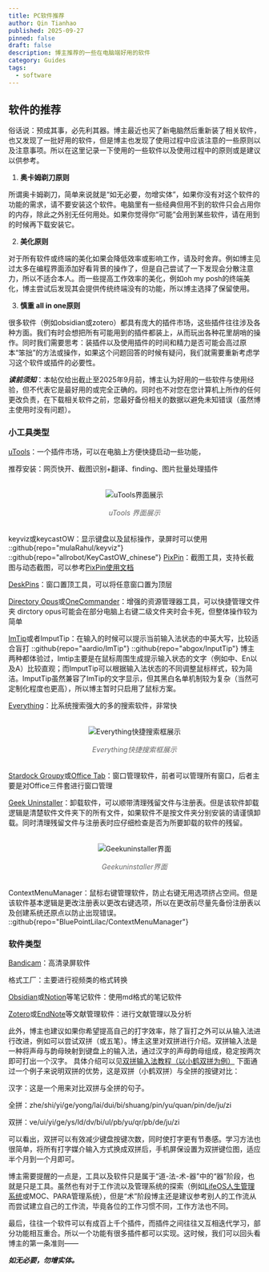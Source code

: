 ```yaml
---
title: PC软件推荐
author: Qin Tianhao
published: 2025-09-27
pinned: false
draft: false
description: 博主推荐的一些在电脑端好用的软件
category: Guides
tags:
  - software
---
```

## 软件的推荐
俗话说：预成其事，必先利其器。博主最近也买了新电脑然后重新装了相关软件，也又发现了一批好用的软件，但是博主也发现了使用过程中应该注意的一些原则以及注意事项。所以在这里记录一下使用的一些软件以及使用过程中的原则或是建议以供参考。

1. **奥卡姆剃刀原则**

所谓奥卡姆剃刀，简单来说就是“如无必要，勿增实体”，如果你没有对这个软件的功能的需求，请不要安装这个软件。电脑里有一些经典但用不到的软件只会占用你的内存，除此之外别无任何用处。如果你觉得你“可能”会用到某些软件，请在用到的时候再下载安装它。

2. **美化原则**

对于所有软件或终端的美化如果会降低效率或影响工作，请及时舍弃。例如博主见过太多在编程界面添加好看背景的操作了，但是自己尝试了一下发现会分散注意力，所以不适合本人。而一些提高工作效率的美化，例如oh my posh的终端美化，博主尝试后发现其会提供传统终端没有的功能，所以博主选择了保留使用。

3. **慎重 all in one原则**

很多软件（例如obsidian或zotero）都具有庞大的插件市场，这些插件往往涉及各种方面。我们有时会想把所有可能用到的插件都装上，从而玩出各种花里胡哨的操作。同时我们需要思考：装插件以及使用插件的时间和精力是否可能会高过原本“笨拙”的方法或操作，如果这个问题回答的时候有疑问，我们就需要重新考虑学习这个软件或插件的必要性。

***读前须知***：本帖仅给出截止至2025年9月前，博主认为好用的一些软件与使用经验，但不代表它是最好用的或完全正确的。同时也不对您在您计算机上所作的任何更改负责，在下载相关软件之前，您最好备份相关的数据以避免未知错误（虽然博主使用时没有问题）。

### 小工具类型
[uTools](https://www.u-tools.cn/)：一个插件市场，可以在电脑上方便快捷启动一些功能，

推荐安装：网页快开、截图识别+翻译、finding、图片批量处理插件

<figure style="text-align: center; margin: 2rem auto; display: flex; flex-direction: column; align-items: center;">
    <img src="https://cdn.jsdelivr.net/gh/QTH1225/Blog_Figures/img/20250927092308543.png" alt="uTools界面展示" style="max-width: 80%; height: auto; display: block; margin: 0 auto;">
    <figcaption style="color: #666; font-style: italic; margin-top: 1rem; text-align: center; width: 100%;">uTools 界面展示</figcaption>
</figure>

keyviz或keycastOW：显示键盘以及鼠标操作，录屏时可以使用
::github{repo="mulaRahul/keyviz"}
::github{repo="allrobot/KeyCastOW_chinese"}
[PixPin](https://pixpin.cn/)：截图工具，支持长截图与动态截图，可以参考[PixPin使用文档 ](https://pixpin.cn/docs/start/quick-start)

[DeskPins](https://deskpins.en.softonic.com/)：窗口置顶工具，可以将任意窗口置为顶层

[Directory Opus](https://directory-opus.com/)或[OneCommander](https://www.onecommander.com/)：增强的资源管理器工具，可以快捷管理文件夹
dirctory opus可能会在部分电脑上右键二级文件夹时会卡死，但整体操作较为简单

[ImTip](https://imtip.aardio.com/)或者ImputTip：在输入的时候可以提示当前输入法状态的中英大写，比较适合盲打
::github{repo="aardio/ImTip"}
::github{repo="abgox/InputTip"}
博主两种都体验过，Imtip主要是在鼠标周围生成提示输入状态的文字（例如中、En以及A）比较直观；而ImputTip可以根据输入法状态的不同调整鼠标样式，较为简洁。ImputTip虽然兼容了ImTip的文字显示，但其黑白名单机制较为复杂（当然可定制化程度也更高），所以博主暂时只启用了鼠标方案。

[Everything](https://www.voidtools.com/zh-cn/)：比系统搜索强大的多的搜索软件，非常快
<figure style="text-align: center; margin: 2rem auto; display: flex; flex-direction: column; align-items: center;">
    <img src="https://cdn.jsdelivr.net/gh/QTH1225/Blog_Figures/img/20250927095210877.png" alt="Everything快捷搜索框展示" style="max-width: 80%; height: auto; display: block; margin: 0 auto;">
    <figcaption style="color: #666; font-style: italic; margin-top: 1rem; text-align: center; width: 100%;">Everything快捷搜索框展示</figcaption>
</figure>

[Stardock Groupy](https://www.stardock.com/products/groupy/)或[Office Tab](https://www.extendoffice.com/product/office-tab.html)：窗口管理软件，前者可以管理所有窗口，后者主要是对Office三件套进行窗口管理

[Geek Uninstaller](https://geekuninstaller.com/)：卸载软件，可以顺带清理残留文件与注册表。但是该软件卸载逻辑是清楚软件文件夹下的所有文件，如果软件不是按文件夹分别安装的请谨慎卸载。同时清理残留文件与注册表时应仔细检查是否为所要卸载的软件的残留。
<figure style="text-align: center; margin: 2rem auto; display: flex; flex-direction: column; align-items: center;">
    <img src="https://cdn.jsdelivr.net/gh/QTH1225/Blog_Figures/img/20250927100659872.png" alt="Geekuninstaller界面" style="max-width: 80%; height: auto; display: block; margin: 0 auto;">
    <figcaption style="color: #666; font-style: italic; margin-top: 1rem; text-align: center; width: 100%;">Geekuninstaller界面
    </figcaption>
</figure>

ContextMenuManager：鼠标右键管理软件，防止右键无用选项挤占空间。但是该软件基本逻辑是更改注册表以更改右键选项，所以在更改前尽量先备份注册表以及创建系统还原点以防止出现错误。
::github{repo="BluePointLilac/ContextMenuManager"}
### 软件类型
[Bandicam](https://www.bandicam.cn/)：高清录屏软件

格式工厂：主要进行视频类的格式转换

[Obsidian](https://obsidian.md/)或[Notion](https://www.notion.com/)等笔记软件：使用md格式的笔记软件

[Zotero](https://www.zotero.org/)或[EndNote](https://endnote.com/zh/)等文献管理软件：进行文献管理以及分析

此外，博主也建议如果你希望提高自己的打字效率，除了盲打之外可以从输入法进行改进，例如可以尝试双拼（或五笔）。博主这里对双拼进行介绍。双拼输入法是一种将声母与韵母映射到键盘上的输入法，通过汉字的声母韵母组成，稳定按两次即可打出一个汉字。
具体介绍可以见[双拼输入法教程（以小鹤双拼为例）](https://www.bilibili.com/video/BV1sR4y117Qg?vd_source=5fc347dd8d07ebde86701da1b33e8666)
下面通过一个例子来说明双拼的优势，这是双拼（小鹤双拼）与全拼的按键对比：

汉字：这是一个用来对比双拼与全拼的句子。

全拼：zhe/shi/yi/ge/yong/lai/dui/bi/shuang/pin/yu/quan/pin/de/ju/zi

双拼：ve/ui/yi/ge/ys/ld/dv/bi/ul/pb/yu/qr/pb/de/ju/zi

可以看出，双拼可以有效减少键盘按键次数，同时使打字更有节奏感。学习方法也很简单，将所有打字媒介输入方式换成双拼后，手机屏保设置为双拼键位图，适应半个月到一个月即可。

博主需要提醒的一点是，工具以及软件只是属于“道-法-术-器”中的“器”阶段，也就是只是工具。虽然也有对于工作流以及管理系统的探索（例如[LifeOS人生管理系统](https://lifeos.vip/zh/index.html)或MOC、PARA管理系统），但是“术”阶段博主还是建议参考别人的工作流从而尝试建立自己的工作流，毕竟各位的工作习惯不同，工作方法也不同。

最后，往往一个软件可以有成百上千个插件，而插件之间往往又互相迭代学习，部分功能相互重合。所以一个功能有很多插件都可以实现。这时候，我们可以回头看博主的第一条准则——

***如无必要，勿增实体。***